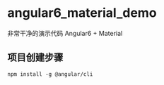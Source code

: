 # angular6_material_demo
非常干净的演示代码 Angular6 + Material

## 项目创建步骤

````
npm install -g @angular/cli
````
